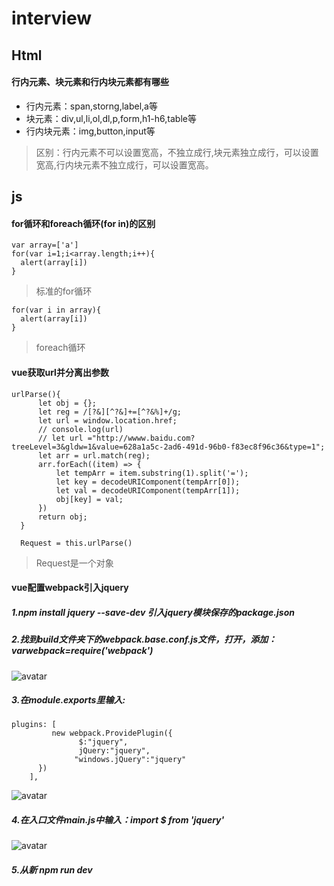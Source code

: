 # interview
## Html
#### 行内元素、块元素和行内块元素都有哪些
+ 行内元素：span,storng,label,a等
+ 块元素：div,ul,li,ol,dl,p,form,h1-h6,table等
+ 行内块元素：img,button,input等
> 区别：行内元素不可以设置宽高，不独立成行,块元素独立成行，可以设置宽高,行内块元素不独立成行，可以设置宽高。
## js
#### for循环和foreach循环(for in)的区别
    
    var array=['a']
    for(var i=1;i<array.length;i++){
      alert(array[i])
    }

> 标准的for循环

    for(var i in array){
      alert(array[i])
    }

> foreach循环
#### vue获取url并分离出参数
    urlParse(){
          let obj = {};
          let reg = /[?&][^?&]+=[^?&%]+/g;
          let url = window.location.href;
          // console.log(url)
          // let url ="http://wwww.baidu.com?treeLevel=3&gldw=1&value=628a1a5c-2ad6-491d-96b0-f83ec8f96c36&type=1";
          let arr = url.match(reg);
          arr.forEach((item) => {
              let tempArr = item.substring(1).split('=');
              let key = decodeURIComponent(tempArr[0]);
              let val = decodeURIComponent(tempArr[1]);
              obj[key] = val;
          })
          return obj;
      }

      Request = this.urlParse()
> Request是一个对象
#### vue配置webpack引入jquery
##### 1.npm install jquery --save-dev 引入jquery模块保存的package.json
##### 2.找到build文件夹下的webpack.base.conf.js文件，打开，添加：varwebpack=require('webpack')<br>
![avatar](https://img-blog.csdn.net/20171218184459929)
##### 3.在module.exports里输入:

    plugins: [ 
             new webpack.ProvidePlugin({ 
                   $:"jquery", 
                   jQuery:"jquery", 
                  "windows.jQuery":"jquery"
          }) 
        ],
![avatar](https://img-blog.csdn.net/20171218184525067)
##### 4.在入口文件main.js中输入：import $ from 'jquery'
![avatar](https://img-blog.csdn.net/20171218184551635)
##### 5.从新 npm run dev
